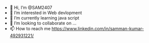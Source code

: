 - 👋 Hi, I’m @SAM2407
- 👀 I’m interested in Web devlopment
- 🌱 I’m currently learning java script
- 💞️ I’m looking to collaborate on ...
- 📫 How to reach me https://www.linkedin.com/in/samman-kumar-492931221/

<!---
SAM2407/SAM2407 is a ✨ special ✨ repository because its `README.md` (this file) appears on your GitHub profile.
You can click the Preview link to take a look at your changes.
--->
